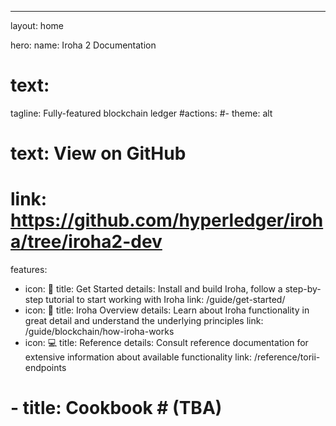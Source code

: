---
layout: home

hero:
  name: Iroha 2 Documentation
  # text: 
  tagline: Fully-featured blockchain ledger
  #actions:
  #- theme: alt
  #  text: View on GitHub
  #  link: https://github.com/hyperledger/iroha/tree/iroha2-dev

features:
  - icon: 🚀
    title: Get Started
    details: Install and build Iroha, follow a step-by-step tutorial to start working with Iroha
    link: /guide/get-started/
  - icon: 📖
    title: Iroha Overview
    details: Learn about Iroha functionality in great detail and understand the underlying principles
    link: /guide/blockchain/how-iroha-works
  - icon: 💻
    title: Reference
    details: Consult reference documentation for extensive information about available functionality
    link: /reference/torii-endpoints
  # - title: Cookbook # (TBA)
